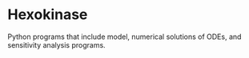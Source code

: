 # Hexokinase
Python programs that include model, numerical solutions of ODEs, and sensitivity analysis programs.
